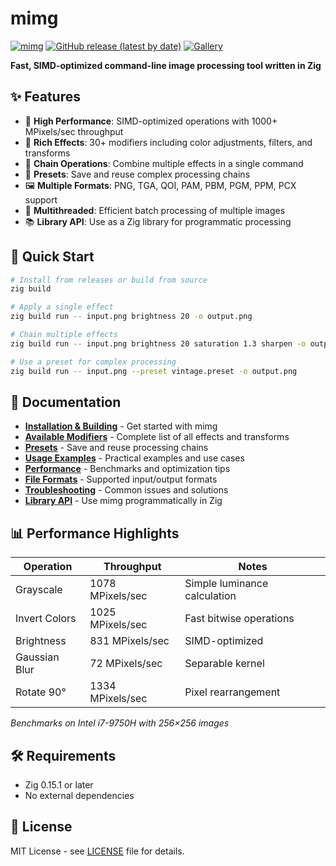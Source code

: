 # mimg

[![mimg](https://github.com/brian-sinquin/mimg/actions/workflows/dev.yml/badge.svg)](https://github.com/brian-sinquin/mimg/actions/workflows/dev.yml) [![GitHub release (latest by date)](https://img.shields.io/github/v/release/brian-sinquin/mimg?label=ver)](https://github.com/brian-sinquin/mimg/releases/latest) [![Gallery](https://img.shields.io/badge/gallery-demo-blue)](https://brian-sinquin.github.io/mimg/)

**Fast, SIMD-optimized command-line image processing tool written in Zig**

## ✨ Features

- 🚀 **High Performance**: SIMD-optimized operations with 1000+ MPixels/sec throughput
- 🎨 **Rich Effects**: 30+ modifiers including color adjustments, filters, and transforms
- 🔗 **Chain Operations**: Combine multiple effects in a single command
- 📝 **Presets**: Save and reuse complex processing chains
- 🖼️ **Multiple Formats**: PNG, TGA, QOI, PAM, PBM, PGM, PPM, PCX support
- 🧵 **Multithreaded**: Efficient batch processing of multiple images
- 📚 **Library API**: Use as a Zig library for programmatic processing

## 🚀 Quick Start

```bash
# Install from releases or build from source
zig build

# Apply a single effect
zig build run -- input.png brightness 20 -o output.png

# Chain multiple effects
zig build run -- input.png brightness 20 saturation 1.3 sharpen -o output.png

# Use a preset for complex processing
zig build run -- input.png --preset vintage.preset -o output.png
```

## 📖 Documentation

- **[Installation & Building](docs/installation.md)** - Get started with mimg
- **[Available Modifiers](docs/modifiers.md)** - Complete list of all effects and transforms
- **[Presets](docs/presets.md)** - Save and reuse processing chains
- **[Usage Examples](docs/examples.md)** - Practical examples and use cases
- **[Performance](docs/performance.md)** - Benchmarks and optimization tips
- **[File Formats](docs/formats.md)** - Supported input/output formats
- **[Troubleshooting](docs/troubleshooting.md)** - Common issues and solutions
- **[Library API](docs/library.md)** - Use mimg programmatically in Zig

## 📊 Performance Highlights

| Operation | Throughput | Notes |
|-----------|------------|-------|
| Grayscale | 1078 MPixels/sec | Simple luminance calculation |
| Invert Colors | 1025 MPixels/sec | Fast bitwise operations |
| Brightness | 831 MPixels/sec | SIMD-optimized |
| Gaussian Blur | 72 MPixels/sec | Separable kernel |
| Rotate 90° | 1334 MPixels/sec | Pixel rearrangement |

*Benchmarks on Intel i7-9750H with 256×256 images*

## 🛠️ Requirements

- Zig 0.15.1 or later
- No external dependencies

## 📄 License

MIT License - see [LICENSE](LICENSE) file for details.

